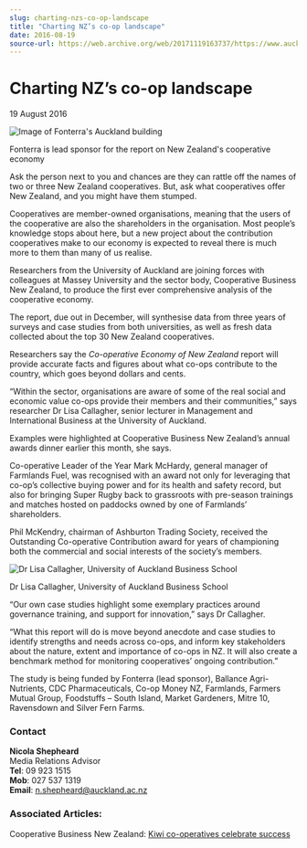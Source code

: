 ```yaml
---
slug: charting-nzs-co-op-landscape
title: "Charting NZ’s co-op landscape"
date: 2016-08-19
source-url: https://web.archive.org/web/20171119163737/https://www.auckland.ac.nz/en/about/news-events-and-notices/news/news-2016/08/cooperative-economy-report.html
---
```

Charting NZ’s co-op landscape
=============================

19 August 2016

![Image of Fonterra's Auckland building](https://www.auckland.ac.nz/en/about/news-events-and-notices/news/news-2016/08/cooperative-economy-report/_jcr_content/par/textimage/image.img.jpg/1484082971660.jpg "Fonterra co-op 72dps")

Fonterra is lead sponsor for the report on New Zealand's cooperative economy

Ask the person next to you and chances are they can rattle off the names of two or three New Zealand cooperatives. But, ask what cooperatives offer New Zealand, and you might have them stumped.

Cooperatives are member-owned organisations, meaning that the users of the cooperative are also the shareholders in the organisation. Most people’s knowledge stops about here, but a new project about the contribution cooperatives make to our economy is expected to reveal there is much more to them than many of us realise.

Researchers from the University of Auckland are joining forces with colleagues at Massey University and the sector body, Cooperative Business New Zealand, to produce the first ever comprehensive analysis of the cooperative economy.

The report, due out in December, will synthesise data from three years of surveys and case studies from both universities, as well as fresh data collected about the top 30 New Zealand cooperatives.

Researchers say the _Co-operative Economy of New Zealand_ report will provide accurate facts and figures about what co-ops contribute to the country, which goes beyond dollars and cents.

“Within the sector, organisations are aware of some of the real social and economic value co-ops provide their members and their communities,” says researcher Dr Lisa Callagher, senior lecturer in Management and International Business at the University of Auckland.

Examples were highlighted at Cooperative Business New Zealand’s annual awards dinner earlier this month, she says.

Co-operative Leader of the Year Mark McHardy, general manager of Farmlands Fuel, was recognised with an award not only for leveraging that co-op’s collective buying power and for its health and safety record, but also for bringing Super Rugby back to grassroots with pre-season trainings and matches hosted on paddocks owned by one of Farmlands’ shareholders.

Phil McKendry, chairman of Ashburton Trading Society, received the Outstanding Co-operative Contribution award for years of championing both the commercial and social interests of the society’s members.

![Dr Lisa Callagher, University of Auckland Business School](https://www.auckland.ac.nz/en/about/news-events-and-notices/news/news-2016/08/cooperative-economy-report/_jcr_content/par/textimage_0/image.img.jpg/1484082871599.jpg "Dr Lisa Callagher, University of Auckland Business School")

Dr Lisa Callagher, University of Auckland Business School

“Our own case studies highlight some exemplary practices around governance training, and support for innovation,” says Dr Callagher.

“What this report will do is move beyond anecdote and case studies to identify strengths and needs across co-ops, and inform key stakeholders about the nature, extent and importance of co-ops in NZ. It will also create a benchmark method for monitoring cooperatives’ ongoing contribution.”

The study is being funded by Fonterra (lead sponsor), Ballance Agri-Nutrients, CDC Pharmaceuticals, Co-op Money NZ, Farmlands, Farmers Mutual Group, Foodstuffs – South Island, Market Gardeners, Mitre 10, Ravensdown and Silver Fern Farms.

### **Contact**

**Nicola Shepheard**  
Media Relations Advisor  
**Tel**: 09 923 1515  
**Mob**: 027 537 1319  
**Email**: n.shepheard@auckland.ac.nz

### Associated Articles:

Cooperative Business New Zealand: [Kiwi co-operatives celebrate success](http://nz.coop/kiwi-co-operatives-celebrate-success/)